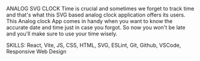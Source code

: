 ANALOG SVG CLOCK
Time is crucial and sometimes we forget to track time and that's what this SVG based analog clock application offers its users.
This Analog clock App comes in handy when you want to know the accurate date and time just in case you forgot.
So now you won't be late and you'll make sure to use your time wisely.

SKILLS: React, Vite, JS, CSS, HTML, SVG, ESLint, Git, Github, VSCode, Responsive Web Design
